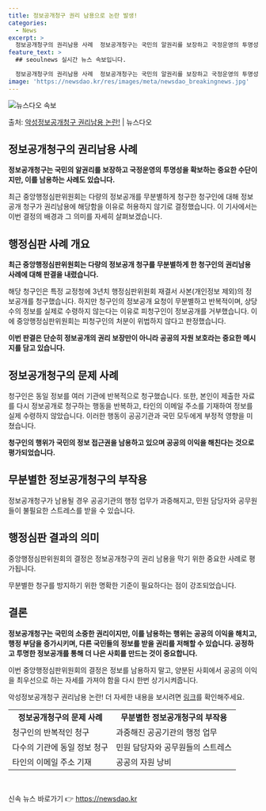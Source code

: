 ```yaml
---
title: 정보공개청구 권리 남용으로 논란 발생!
categories:
  - News
excerpt: >
  정보공개청구의 권리남용 사례  정보공개청구는 국민의 알권리를 보장하고 국정운영의 투명성을 확보하는 중요한 수…
feature_text: >
  ## seoulnews 실시간 뉴스 속보입니다.

  정보공개청구의 권리남용 사례  정보공개청구는 국민의 알권리를 보장하고 국정운영의 투명성을 확보하는 중요한 수…
image: 'https://newsdao.kr/res/images/meta/newsdao_breakingnews.jpg'
---
```


![뉴스다오 속보](https://newsdao.kr/res/images/meta/newsdao_breakingnews.jpg)

<p>출처: <a href="https://newsdao.kr/4387" rel="dofollow">악성정보공개청구 권리남용 논란!</a> | 뉴스다오</p>

<h2 data-ke-size="size26">정보공개청구의 권리남용 사례</h2>
<p data-ke-size="size16"><b>정보공개청구는 국민의 알권리를 보장하고 국정운영의 투명성을 확보하는 중요한 수단이지만, 이를 남용하는 사례도 있습니다.</b></p>
<p data-ke-size="size16">최근 중앙행정심판위원회는 다량의 정보공개를 무분별하게 청구한 청구인에 대해 정보공개 청구가 권리남용에 해당함을 이유로 허용하지 않기로 결정했습니다. 이 기사에서는 이번 결정의 배경과 그 의미를 자세히 살펴보겠습니다.</p>

<h2 data-ke-size="size26">행정심판 사례 개요</h2>
<p data-ke-size="size16"><b>최근 중앙행정심판위원회는 다량의 정보공개 청구를 무분별하게 한 청구인의 권리남용 사례에 대해 판결을 내렸습니다.</b></p>
<p data-ke-size="size16">해당 청구인은 특정 교정청에 3년치 행정심판위원회 재결서 사본(개인정보 제외)의 정보공개를 청구했습니다. 하지만 청구인의 정보공개 요청이 무분별하고 반복적이며, 상당수의 정보를 실제로 수령하지 않는다는 이유로 피청구인이 정보공개를 거부했습니다. 이에 중앙행정심판위원회는 피청구인의 처분이 위법하지 않다고 판정했습니다.</p>

<p data-ke-size="size16"><b>이번 판결은 단순히 정보공개의 권리 보장만이 아니라 공공의 자원 보호라는 중요한 메시지를 담고 있습니다.</b></p>

<h2 data-ke-size="size26">정보공개청구의 문제 사례</h2>
<p data-ke-size="size16">청구인은 동일 정보를 여러 기관에 반복적으로 청구했습니다. 또한, 본인이 제출한 자료를 다시 정보공개로 청구하는 행동을 반복하고, 타인의 이메일 주소를 기재하여 정보를 실제 수령하지 않았습니다. 이러한 행동이 공공기관과 국민 모두에게 부정적 영향을 미쳤습니다.</p>

<p data-ke-size="size16"><b>청구인의 행위가 국민의 정보 접근권을 남용하고 있으며 공공의 이익을 해친다는 것으로 평가되었습니다.</b></p>

<h2 data-ke-size="size26">무분별한 정보공개청구의 부작용</h2>
<p data-ke-size="size16">정보공개청구가 남용될 경우 공공기관의 행정 업무가 과중해지고, 민원 담당자와 공무원들이 불필요한 스트레스를 받을 수 있습니다.</p>

<h2 data-ke-size="size26">행정심판 결과의 의미</h2>
<p data-ke-size="size16">중앙행정심판위원회의 결정은 정보공개청구의 권리 남용을 막기 위한 중요한 사례로 평가됩니다.</p>
<p data-ke-size="size16">무분별한 청구를 방지하기 위한 명확한 기준이 필요하다는 점이 강조되었습니다.</p>

<h2 data-ke-size="size26">결론</h2>
<p data-ke-size="size16"><b>정보공개청구는 국민의 소중한 권리이지만, 이를 남용하는 행위는 공공의 이익을 해치고, 행정 부담을 증가시키며, 다른 국민들의 정보를 받을 권리를 저해할 수 있습니다. 공정하고 투명한 정보공개를 통해 더 나은 사회를 만드는 것이 중요합니다.</b></p>

<p data-ke-size="size16">이번 중앙행정심판위원회의 결정은 정보를 남용하지 말고, 양분된 사회에서 공공의 이익을 최우선으로 하는 자세를 가져야 함을 다시 한번 상기시켜줍니다.</p>

<p data-ke-size="size16">악성정보공개청구 권리남용 논란! 더 자세한 내용을 보시려면 <a href="https://newsdao.kr/4387">링크</a>를 확인해주세요.</p>

<table>
    <tbody>
        <tr>
            <td style="text-align: center; height: 17px;"><b>정보공개청구의 문제 사례</b></td>
            <td style="text-align: center; height: 17px;"><b>무분별한 정보공개청구의 부작용</b></td>
        </tr>
        <tr>
            <td style="height: 23px;">청구인의 반복적인 청구</td>
            <td style="height: 23px;">과중해진 공공기관의 행정 업무</td>
        </tr>
        <tr>
            <td style="height: 23px;">다수의 기관에 동일 정보 청구</td>
            <td style="height: 23px;">민원 담당자와 공무원들의 스트레스</td>
        </tr>
        <tr>
            <td style="height: 23px;">타인의 이메일 주소 기재</td>
            <td style="height: 23px;">공공의 자원 낭비</td>
        </tr>
    </tbody>
</table>
<p data-ke-size="size16">&nbsp;</p> 

신속 뉴스 바로가기 👉 <a href="https://newsdao.kr" rel="dofollow">https://newsdao.kr</a>


